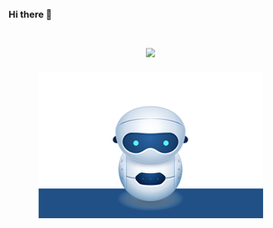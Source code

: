 ### Hi there 👋

<!--
**Velg03961485/Velg03961485** is a ✨ _special_ ✨ repository because its `README.md` (this file) appears on your GitHub profile.

Here are some ideas to get you started:

- 🔭 I’m currently working on ...
- 🌱 I’m currently learning ...
- 👯 I’m looking to collaborate on ...
- 🤔 I’m looking for help with ...
- 💬 Ask me about ...
- 📫 How to reach me: ...
- 😄 Pronouns: ...
- ⚡ Fun fact: ...
-->

<h1 align="center">
  <a href="https://git.io/typing-svg">
    <img src="https://readme-typing-svg.herokuapp.com/?lines=Hello,+World!;My+name+is+Liu+DaXu.;Welcome+to+my+profile!&center=true&size=27">
  </a>
</h1>

<p align="center">
  <img src="https://github.com/Velg03961485/Velg03961485/blob/master/robot.svg">
</p>

